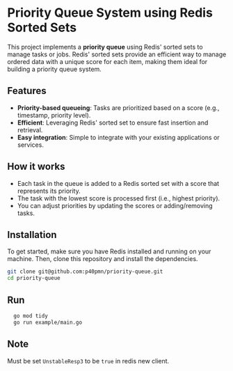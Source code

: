 # Priority Queue System using Redis Sorted Sets

This project implements a **priority queue** using Redis' sorted sets to manage tasks or jobs. Redis' sorted sets provide an efficient way to manage ordered data with a unique score for each item, making them ideal for building a priority queue system.

## Features

- **Priority-based queueing**: Tasks are prioritized based on a score (e.g., timestamp, priority level).
- **Efficient**: Leveraging Redis' sorted set to ensure fast insertion and retrieval.
- **Easy integration**: Simple to integrate with your existing applications or services.

## How it works

- Each task in the queue is added to a Redis sorted set with a score that represents its priority.
- The task with the lowest score is processed first (i.e., highest priority).
- You can adjust priorities by updating the scores or adding/removing tasks.

## Installation

To get started, make sure you have Redis installed and running on your machine. Then, clone this repository and install the dependencies.

```bash
git clone git@github.com:p40pmn/priority-queue.git
cd priority-queue
```

## Run
```bash
  go mod tidy
  go run example/main.go
```

## Note

Must be set ```UnstableResp3``` to be ```true``` in redis new client.
